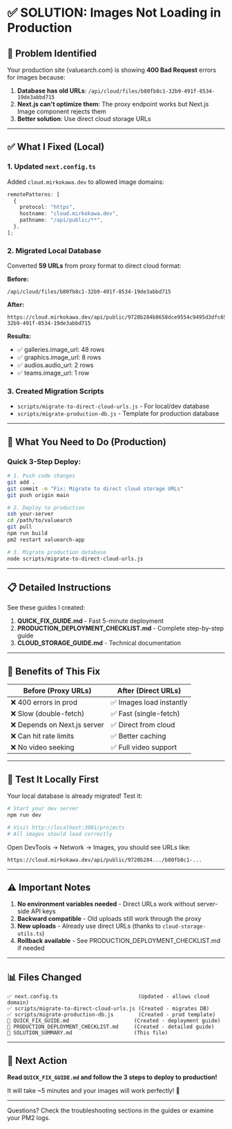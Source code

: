 # ✅ SOLUTION: Images Not Loading in Production

## 🎯 Problem Identified

Your production site (valuearch.com) is showing **400 Bad Request** errors for images because:

1. **Database has old URLs**: `/api/cloud/files/b80fb8c1-32b9-491f-8534-19de3abbd715`
2. **Next.js can't optimize them**: The proxy endpoint works but Next.js Image component rejects them
3. **Better solution**: Use direct cloud storage URLs

---

## ✅ What I Fixed (Local)

### 1. Updated `next.config.ts`

Added `cloud.mirkokawa.dev` to allowed image domains:

```typescript
remotePatterns: [
  {
    protocol: "https",
    hostname: "cloud.mirkokawa.dev",
    pathname: "/api/public/**",
  },
];
```

### 2. Migrated Local Database

Converted **59 URLs** from proxy format to direct cloud format:

**Before:**

```
/api/cloud/files/b80fb8c1-32b9-491f-8534-19de3abbd715
```

**After:**

```
https://cloud.mirkokawa.dev/api/public/9728b284b8658dce9554c9495d3dfc65fa9ad69f1916cfb583c171996ff24a6d/b80fb8c1-32b9-491f-8534-19de3abbd715
```

**Results:**

- ✅ galleries.image_url: 48 rows
- ✅ graphics.image_url: 8 rows
- ✅ audios.audio_url: 2 rows
- ✅ teams.image_url: 1 row

### 3. Created Migration Scripts

- `scripts/migrate-to-direct-cloud-urls.js` - For local/dev database
- `scripts/migrate-production-db.js` - Template for production database

---

## 🚀 What You Need to Do (Production)

### Quick 3-Step Deploy:

```bash
# 1. Push code changes
git add .
git commit -m "Fix: Migrate to direct cloud storage URLs"
git push origin main

# 2. Deploy to production
ssh your-server
cd /path/to/valuearch
git pull
npm run build
pm2 restart valuearch-app

# 3. Migrate production database
node scripts/migrate-to-direct-cloud-urls.js
```

---

## 📋 Detailed Instructions

See these guides I created:

1. **QUICK_FIX_GUIDE.md** - Fast 5-minute deployment
2. **PRODUCTION_DEPLOYMENT_CHECKLIST.md** - Complete step-by-step guide
3. **CLOUD_STORAGE_GUIDE.md** - Technical documentation

---

## 🎉 Benefits of This Fix

| Before (Proxy URLs)          | After (Direct URLs)      |
| ---------------------------- | ------------------------ |
| ❌ 400 errors in prod        | ✅ Images load instantly |
| ❌ Slow (double-fetch)       | ✅ Fast (single-fetch)   |
| ❌ Depends on Next.js server | ✅ Direct from cloud     |
| ❌ Can hit rate limits       | ✅ Better caching        |
| ❌ No video seeking          | ✅ Full video support    |

---

## 🧪 Test It Locally First

Your local database is already migrated! Test it:

```bash
# Start your dev server
npm run dev

# Visit http://localhost:3001/projects
# All images should load correctly
```

Open DevTools → Network → Images, you should see URLs like:

```
https://cloud.mirkokawa.dev/api/public/9728b284.../b80fb8c1-...
```

---

## ⚠️ Important Notes

1. **No environment variables needed** - Direct URLs work without server-side API keys
2. **Backward compatible** - Old uploads still work through the proxy
3. **New uploads** - Already use direct URLs (thanks to `cloud-storage-utils.ts`)
4. **Rollback available** - See PRODUCTION_DEPLOYMENT_CHECKLIST.md if needed

---

## 📊 Files Changed

```
✅ next.config.ts                          (Updated - allows cloud domain)
✅ scripts/migrate-to-direct-cloud-urls.js (Created - migrates DB)
✅ scripts/migrate-production-db.js        (Created - prod template)
📄 QUICK_FIX_GUIDE.md                     (Created - deployment guide)
📄 PRODUCTION_DEPLOYMENT_CHECKLIST.md     (Created - detailed guide)
📄 SOLUTION_SUMMARY.md                    (This file)
```

---

## 🎯 Next Action

**Read `QUICK_FIX_GUIDE.md` and follow the 3 steps to deploy to production!**

It will take ~5 minutes and your images will work perfectly! 🚀

---

Questions? Check the troubleshooting sections in the guides or examine your PM2 logs.
